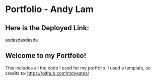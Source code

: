 # Portfolio - Andy Lam


## Here is the Deployed Link:

asdasdasdasda
## Welcome to my Portfolio!

This includes all the code I used for my portfolio. I used a template, so credits to: https://github.com/mdyeates/
